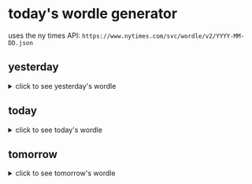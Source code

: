 # today's wordle generator

uses the ny times API: `https://www.nytimes.com/svc/wordle/v2/YYYY-MM-DD.json`

## yesterday

<details>
    <summary>click to see yesterday's wordle</summary>

    shove

</details>

## today

<details>
    <summary>click to see today's wordle</summary>

    hilly

</details>

## tomorrow

<details>
    <summary>click to see tomorrow's wordle</summary>

    hyena

</details>
